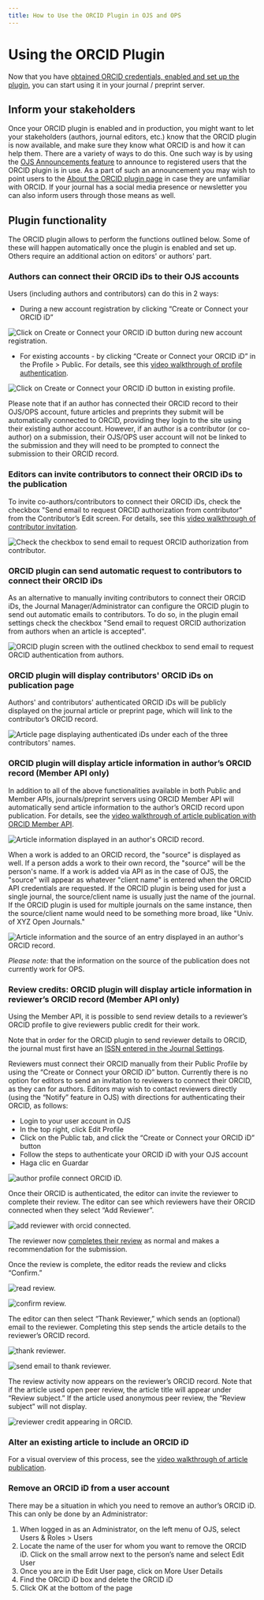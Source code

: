 ```yaml
---
title: How to Use the ORCID Plugin in OJS and OPS
---
```


# Using the ORCID Plugin

Now that you have [obtained ORCID credentials, enabled and set up the plugin](./installation-setup.md), you can start using it in your journal / preprint server.

## Inform your stakeholders

Once your ORCID plugin is enabled and in production, you might want to let your stakeholders (authors, journal editors, etc.) know that the ORCID plugin is now available, and make sure they know what ORCID is and how it can help them. There are a variety of ways to do this. One such way is by using the [OJS Announcements feature](https://docs.pkp.sfu.ca/learning-ojs/en/settings-website#announcements) to announce to registered users that the ORCID plugin is in use. As a part of such an announcement you may wish to point users to the [About the ORCID plugin page](./introduction.md) in case they are unfamiliar with ORCID. If your journal has a social media presence or newsletter you can also inform users through those means as well.

## Plugin functionality

The ORCID plugin allows to perform the functions outlined below. Some of these will happen automatically once the plugin is enabled and set up. Others require an additional action on editors' or authors' part.

### Authors can connect their ORCID iDs to their OJS accounts

Users (including authors and contributors) can do this in 2 ways:

* During a new account registration by clicking “Create or Connect your ORCID iD”

![Click on Create or Connect your ORCID iD button during new account registration.](./assets/Register_connect_ORCID.png)

* For existing accounts - by clicking “Create or Connect your ORCID iD” in the Profile > Public. For details, see this [video walkthrough of profile authentication](https://vimeo.com/374415404).

![Click on Create or Connect your ORCID iD button in existing profile.](./assets/Profile_connect_ORCID.png)

Please note that if an author has connected their ORCID record to their OJS/OPS account, future articles and preprints they submit will be automatically connected to ORCID, providing they login to the site using their existing author account. However, if an author is a contributor (or co-author) on a submission, their OJS/OPS user account will not be linked to the submission and they will need to be prompted to connect the submission to their ORCID record.

### Editors can invite contributors to connect their ORCID iDs to the publication

To invite co-authors/contributors to connect their ORCID iDs, check the checkbox "Send email to request ORCID authorization from contributor" from the Contributor’s Edit screen. For details, see this [video walkthrough of contributor invitation](https://vimeo.com/374416189).

![Check the checkbox to send email to request ORCID authorization from contributor.](./assets/Request_ORCID_contributor.png)

### ORCID plugin can send automatic request to contributors to connect their ORCID iDs

As an alternative to manually inviting contributors to connect their ORCID iDs, the Journal Manager/Administrator can configure the ORCID plugin to send out automatic emails to contributors. To do so, in the plugin email settings check the checkbox "Send email to request ORCID authorization from authors when an article is accepted".

![ORCID plugin screen with the outlined checkbox to send email to request ORCID authentication from authors.](./assets/orcid_plugin_auto_emails.png)

### ORCID plugin will display contributors' ORCID iDs on publication page

Authors' and contributors' authenticated ORCID iDs will be publicly displayed on the journal article or preprint page, which will link to the contributor’s ORCID record.

![Article page displaying authenticated iDs under each of the three contributors' names.](./assets/orcid-id-example.png)

### ORCID plugin will display article information in author’s ORCID record (Member API only)

In addition to all of the above functionalities available in both Public and Member APIs, journals/preprint servers using ORCID Member API will automatically send article information to the author’s ORCID record upon publication. For details, see the [video walkthrough of article publication with ORCID Member API](https://vimeo.com/374417678).

![Article information displayed in an author's ORCID record.](./assets/orcid_in_author_record.png)

When a work is added to an ORCID record, the "source" is displayed as well. If a person adds a work to their own record, the "source" will be the person's name. If a work is added via API as in the case of OJS, the "source" will appear as whatever "client name" is entered when the ORCID API credentials are requested. If the ORCID plugin is being used for just a single journal, the source/client name is usually just the name of the journal. If the ORCID plugin is used for multiple journals on the same instance, then the source/client name would need to be something more broad, like "Univ. of XYZ Open Journals."

![Article information and the source of an entry displayed in an author's ORCID record.](./assets/orcid-publication-source.png)

*Please note:* that the information on the source of the publication does not currently work for OPS.

### Review credits: ORCID plugin will display article information in reviewer’s ORCID record (Member API only)

Using the Member API, it is possible to send review details to a reviewer’s ORCID profile to give reviewers public credit for their work.

Note that in order for the ORCID plugin to send reviewer details to ORCID, the journal must first have an [ISSN entered in the Journal Settings](https://docs.pkp.sfu.ca/learning-ojs/en/journal-setup#masthead).

Reviewers must connect their ORCID manually from their Public Profile by using the “Create or Connect your ORCID iD” button. Currently there is no option for editors to send an invitation to reviewers to connect their ORCID, as they can for authors. Editors may wish to contact reviewers directly (using the “Notify” feature in OJS) with directions for authenticating their ORCID, as follows:

- Login to your user account in OJS
- In the top right, click Edit Profile
- Click on the Public tab, and click the “Create or Connect your ORCID iD” button
- Follow the steps to authenticate your ORCID iD with your OJS account
- Haga clic en Guardar

![author profile connect ORCID iD.](./assets/orcid_profile_connect.png)

Once their ORCID is authenticated, the editor can invite the reviewer to complete their review. The editor can see which reviewers have their ORCID connected when they select “Add Reviewer”.

![add reviewer with orcid connected.](./assets/orcid_add_reviewer.png)

The reviewer now [completes their review](https://docs.pkp.sfu.ca/learning-ojs/en/reviewing) as normal and makes a recommendation for the submission.

Once the review is complete, the editor reads the review and clicks “Confirm.”

![read review.](./assets/orcid_read_review.png)

![confirm review.](./assets/orcid_confirm_review.png)

The editor can then select “Thank Reviewer,” which sends an (optional) email to the reviewer. Completing this step sends the article details to the reviewer’s ORCID record.

![thank reviewer.](./assets/orcid_thank_reviewer.png)

![send email to thank reviewer.](./assets/orcid_thank_reviewer_email.png)

The review activity now appears on the reviewer’s ORCID record. Note that if the article used open peer review, the article title will appear under “Review subject.” If the article used anonymous peer review, the “Review subject” will not display.

![reviewer credit appearing in ORCID.](./assets/orcid_reviewer_credit.png)



### Alter an existing article to include an ORCID iD

For a visual overview of this process, see the [video walkthrough of article publication](https://vimeo.com/374417678).

### Remove an ORCID iD from a user account

There may be a situation in which you need to remove an author’s ORCID iD. This can only be done by an Administrator:

1. When logged in as an Administrator, on the left menu of OJS, select Users & Roles > Users
2. Locate the name of the user for whom you want to remove the ORCID iD. Click on the small arrow next to the person’s name and select Edit User
3. Once you are in the Edit User page, click on More User Details
4. Find the ORCID iD box and delete the ORCID iD
5. Click OK at the bottom of the page
